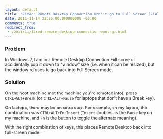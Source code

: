 ```yaml
---
layout: default
title: 'Fixed: Remote Desktop Connection Won''t go to Full Screen [Field Notes]'
date: 2011-11-14 22:26:00.000000000 -05:00
comments: true
redirect_from: 
 - /2011/11/fixed-remote-desktop-connection-wont-go.html
---
```

### Problem
In Windows 7, I am in a Remote Desktop Connection Full screen. I accidentally pop it down to "window" size (i.e. when it can be resized), but the window refuses to go back into Full Screen mode.

### Solution
On the host machine (not the machine you're remoted into), press `CTRL+ALT+Break` (or `CTRL+ALT+Pause` for laptops that don't have a Break key).

On laptops, there may be an extra step. For example, on my laptop, this combination was `CTRL+ALT+Fn+Insert` (`Insert` doubles as the `Pause` key on my machine, and `Fn` is the button to toggle the alternate meaning).

With the right combination of keys, this places Remote Desktop back into full-screen mode.
